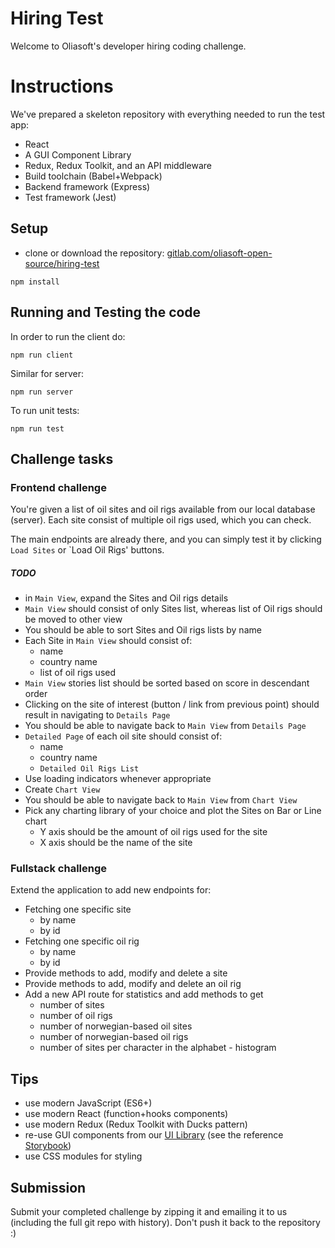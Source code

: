 # Hiring Test

Welcome to Oliasoft's developer hiring coding challenge.

# Instructions

We've prepared a skeleton repository with everything needed to run the test app:

- React
- A GUI Component Library
- Redux, Redux Toolkit, and an API middleware
- Build toolchain (Babel+Webpack)
- Backend framework (Express)
- Test framework (Jest)

## Setup

- clone or download the repository: [gitlab.com/oliasoft-open-source/hiring-test](https://gitlab.com/oliasoft-open-source/hiring-test)

```
npm install
```
## Running and Testing the code

In order to run the client do:

```
npm run client
```

Similar for server:

```
npm run server
```

To run unit tests:

```
npm run test
```

## Challenge tasks

### Frontend challenge

You're given a list of oil sites and oil rigs available from our local database (server). Each site consist of multiple oil rigs used, which you can check.

The main endpoints are already there, and you can simply test it by clicking `Load Sites` or `Load Oil Rigs' buttons.

##### TODO 

- in `Main View`, expand the Sites and Oil rigs details
- `Main View` should consist of only Sites list, whereas list of Oil rigs should be moved to other view
- You should be able to sort Sites and Oil rigs lists by name
- Each Site in `Main View` should consist of:
    - name
    - country name
    - list of oil rigs used
- `Main View` stories list should be sorted based on score in descendant order
- Clicking on the site of interest (button / link from previous point) should result in navigating to `Details Page`
- You should be able to navigate back to `Main View` from `Details Page`
- `Detailed Page` of each oil site should consist of:
    - name
    - country name
    - `Detailed Oil Rigs List` 
- Use loading indicators whenever appropriate
- Create `Chart View`
- You should be able to navigate back to `Main View` from `Chart View`
- Pick any charting library of your choice and plot the Sites on Bar or Line chart
    - Y axis should be the amount of oil rigs used for the site
    - X axis should be the name of the site


### Fullstack challenge

Extend the application to add new endpoints for:

- Fetching one specific site
  - by name
  - by id
- Fetching one specific oil rig
  - by name
  - by id
- Provide methods to add, modify and delete a site
- Provide methods to add, modify and delete an oil rig
- Add a new API route for statistics and add methods to get
  - number of sites 
  - number of oil rigs 
  - number of norwegian-based oil sites
  - number of norwegian-based oil rigs 
  - number of sites per character in the alphabet - histogram

## Tips

- use modern JavaScript (ES6+)
- use modern React (function+hooks components)
- use modern Redux (Redux Toolkit with Ducks pattern)
- re-use GUI components from our [UI Library](https://gitlab.com/oliasoft-open-source/react-ui-library) (see the
 reference [Storybook](https://oliasoft-open-source.gitlab.io/react-ui-library/))
- use CSS modules for styling

## Submission

Submit your completed challenge by zipping it and emailing it to us (including the full git repo with history).
Don't push it back to the repository :)
